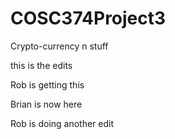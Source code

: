 # COSC374Project3
Crypto-currency n stuff

this is the edits


Rob is getting this

Brian is now here

Rob is doing another edit